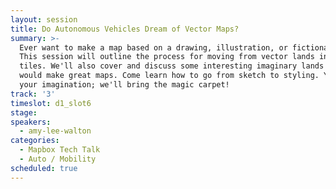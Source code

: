 ```yaml
---
layout: session
title: Do Autonomous Vehicles Dream of Vector Maps?
summary: >-
  Ever want to make a map based on a drawing, illustration, or fictional place?
  This session will outline the process for moving from vector lands into vector
  tiles. We'll also cover and discuss some interesting imaginary lands that
  would make great maps. Come learn how to go from sketch to styling. You bring
  your imagination; we'll bring the magic carpet!
track: '3'
timeslot: d1_slot6
stage:
speakers:
  - amy-lee-walton
categories:
  - Mapbox Tech Talk
  - Auto / Mobility
scheduled: true
---
```


